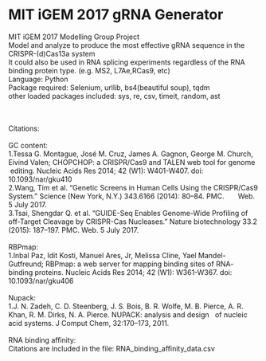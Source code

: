 # MIT iGEM 2017 gRNA Generator
MIT iGEM 2017 Modelling Group Project <br />
Model and analyze to produce the most effective gRNA sequence in the CRISPR-(d)Cas13a system <br />
  It could also be used in RNA splicing experiments regardless of the RNA binding protein type. (e.g. MS2, L7Ae,RCas9, etc) <br />
Language: Python <br />
Package required: Selenium, urllib, bs4(beautiful soup), tqdm <br />
other loaded packages included: sys, re, csv, timeit, random, ast <br />

<br />
<br />
Citations: <br />
<br />
GC content: <br />
  1.Tessa G. Montague, José M. Cruz, James A. Gagnon, George M. Church, Eivind Valen; CHOPCHOP: a CRISPR/Cas9 and TALEN web tool for genome    editing. Nucleic Acids Res 2014; 42 (W1): W401-W407. doi: 10.1093/nar/gku410 <br />
  2.Wang, Tim et al. “Genetic Screens in Human Cells Using the CRISPR/Cas9 System.” Science (New York, N.Y.) 343.6166 (2014): 80–84. PMC.       Web. 5 July 2017. <br />
  3.Tsai, Shengdar Q. et al. “GUIDE-Seq Enables Genome-Wide Profiling of off-Target Cleavage by CRISPR-Cas Nucleases.” Nature biotechnology     33.2 (2015): 187–197. PMC. Web. 5 July 2017. <br />
<br />
RBPmap: <br />
  1.Inbal Paz, Idit Kosti, Manuel Ares, Jr, Melissa Cline, Yael Mandel-Gutfreund; RBPmap: a web server for mapping binding sites of RNA-      binding proteins. Nucleic Acids Res 2014; 42 (W1): W361-W367. doi: 10.1093/nar/gku406 <br />
<br />
Nupack: <br />
  1.J. N. Zadeh, C. D. Steenberg, J. S. Bois, B. R. Wolfe, M. B. Pierce, A. R. Khan, R. M. Dirks, N. A. Pierce. NUPACK: analysis and design   of nucleic acid systems. J Comput Chem, 32:170–173, 2011. <br /> 
<br />
RNA binding affinity:<br />
Citations are included in the file: RNA_binding_affinity_data.csv <br />
